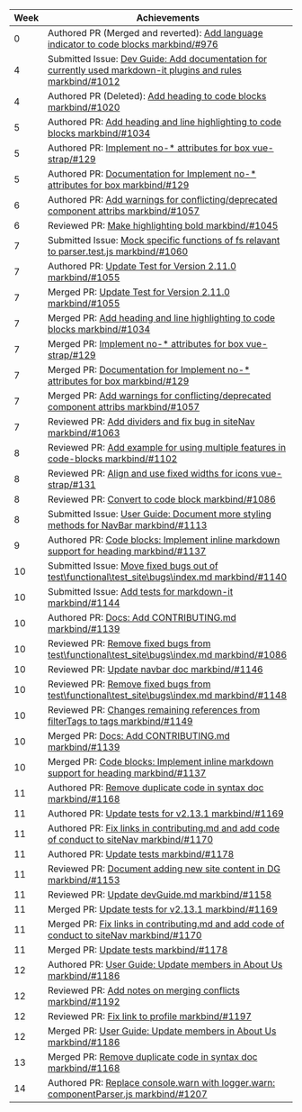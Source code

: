 Week | Achievements
---- | ------------
0 | Authored PR (Merged and reverted): [Add language indicator to code blocks markbind/#976](https://github.com/MarkBind/markbind/pull/957)
4 | Submitted Issue: [Dev Guide: Add documentation for currently used markdown-it plugins and rules markbind/#1012](https://github.com/MarkBind/markbind/issues/1012)
4 | Authored PR (Deleted): [Add heading to code blocks markbind/#1020](https://github.com/MarkBind/markbind/pull/1020)
5 | Authored PR: [Add heading and line highlighting to code blocks markbind/#1034](https://github.com/MarkBind/markbind/pull/1034)
5 | Authored PR: [Implement no-* attributes for box vue-strap/#129](https://github.com/MarkBind/vue-strap/pull/129)
5 | Authored PR: [Documentation for Implement no-* attributes for box markbind/#129](https://github.com/MarkBind/vue-strap/pull/129)
6 | Authored PR: [Add warnings for conflicting/deprecated component attribs markbind/#1057](https://github.com/MarkBind/vue-strap/pull/1057)
6 | Reviewed PR: [Make highlighting bold markbind/#1045](https://github.com/MarkBind/markbind/pull/1045)
7 | Submitted Issue: [Mock specific functions of fs relavant to parser.test.js markbind/#1060](https://github.com/MarkBind/markbind/issues/1060)
7 | Authored PR: [Update Test for Version 2.11.0 markbind/#1055](https://github.com/MarkBind/vue-strap/pull/1055)
7 | Merged PR: [Update Test for Version 2.11.0 markbind/#1055](https://github.com/MarkBind/vue-strap/pull/1055)
7 | Merged PR: [Add heading and line highlighting to code blocks markbind/#1034](https://github.com/MarkBind/markbind/pull/1034)
7 | Merged PR: [Implement no-* attributes for box vue-strap/#129](https://github.com/MarkBind/vue-strap/pull/129)
7 | Merged PR: [Documentation for Implement no-* attributes for box markbind/#129](https://github.com/MarkBind/vue-strap/pull/129)
7 | Merged PR: [Add warnings for conflicting/deprecated component attribs markbind/#1057](https://github.com/MarkBind/vue-strap/pull/1057)
7 | Reviewed PR: [Add dividers and fix bug in siteNav markbind/#1063](https://github.com/MarkBind/markbind/pull/1063)
8 | Reviewed PR: [Add example for using multiple features in code-blocks markbind/#1102](https://github.com/MarkBind/vue-strap/pull/1102)
8 | Reviewed PR: [Align and use fixed widths for icons vue-strap/#131](https://github.com/MarkBind/vue-strap/pull/131)
8 | Reviewed PR: [Convert to code block markbind/#1086](https://github.com/MarkBind/markbind/pull/1086)
8 | Submitted Issue: [User Guide: Document more styling methods for NavBar markbind/#1113](https://github.com/MarkBind/markbind/issues/1113)
9 | Authored PR: [Code blocks: Implement inline markdown support for heading markbind/#1137](https://github.com/MarkBind/vue-strap/pull/1137)
10 | Submitted Issue: [Move fixed bugs out of test\functional\test_site\bugs\index.md markbind/#1140](https://github.com/MarkBind/markbind/issues/1140)
10 | Submitted Issue: [Add tests for markdown-it markbind/#1144](https://github.com/MarkBind/markbind/issues/1144)
10 | Authored PR: [Docs: Add CONTRIBUTING.md markbind/#1139](https://github.com/MarkBind/markbind/pull/1139)
10 | Reviewed PR: [Remove fixed bugs from test\functional\test_site\bugs\index.md markbind/#1086](https://github.com/MarkBind/markbind/pull/1086)
10 | Reviewed PR: [Update navbar doc markbind/#1146](https://github.com/MarkBind/markbind/pull/1146)
10 | Reviewed PR: [Remove fixed bugs from test\functional\test_site\bugs\index.md markbind/#1148](https://github.com/MarkBind/markbind/pull/1148)
10 | Reviewed PR: [Changes remaining references from filterTags to tags markbind/#1149](https://github.com/MarkBind/markbind/pull/1149)
10 | Merged PR: [Docs: Add CONTRIBUTING.md markbind/#1139](https://github.com/MarkBind/markbind/pull/1139)
10 | Merged PR: [Code blocks: Implement inline markdown support for heading markbind/#1137](https://github.com/MarkBind/markbind/pull/#1137)
11 | Authored PR: [Remove duplicate code in syntax doc markbind/#1168](https://github.com/MarkBind/markbind/pull/1168)
11 | Authored PR: [Update tests for v2.13.1 markbind/#1169](https://github.com/MarkBind/markbind/pull/1169)
11 | Authored PR: [Fix links in contributing.md and add code of conduct to siteNav markbind/#1170](https://github.com/MarkBind/markbind/pull/1170)
11 | Authored PR: [Update tests markbind/#1178](https://github.com/MarkBind/markbind/pull/1178)
11 | Reviewed PR: [Document adding new site content in DG markbind/#1153](https://github.com/MarkBind/markbind/pull/1153)
11 | Reviewed PR: [Update devGuide.md markbind/#1158](https://github.com/MarkBind/markbind/pull/1158)
11 | Merged PR: [Update tests for v2.13.1 markbind/#1169](https://github.com/MarkBind/markbind/pull/1169)
11 | Merged PR: [Fix links in contributing.md and add code of conduct to siteNav markbind/#1170](https://github.com/MarkBind/markbind/pull/1170)
11 | Merged PR: [Update tests markbind/#1178](https://github.com/MarkBind/markbind/pull/1178)
12 | Authored PR: [User Guide: Update members in About Us markbind/#1186](https://github.com/MarkBind/markbind/pull/1186)
12 | Reviewed PR: [Add notes on merging conflicts markbind/#1192](https://github.com/MarkBind/markbind/pull/1192)
12 | Reviewed PR: [Fix link to profile markbind/#1197](https://github.com/MarkBind/markbind/pull/1197)
12 | Merged PR: [User Guide: Update members in About Us markbind/#1186](https://github.com/MarkBind/markbind/pull/1186)
13 | Merged PR: [Remove duplicate code in syntax doc markbind/#1168](https://github.com/MarkBind/markbind/pull/1168)
14 | Authored PR: [Replace console.warn with logger.warn: componentParser.js markbind/#1207](https://github.com/MarkBind/markbind/pull/1207)
